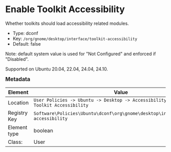 # Enable Toolkit Accessibility

Whether toolkits should load accessibility related modules.

- Type: dconf
- Key: `/org/gnome/desktop/interface/toolkit-accessibility`
- Default: false

Note: default system value is used for "Not Configured" and enforced if "Disabled".

Supported on Ubuntu 20.04, 22.04, 24.04, 24.10.



<span style="font-size: larger;">**Metadata**</span>

| Element      | Value            |
| ---          | ---              |
| Location     | `User Policies -> Ubuntu -> Desktop -> Accessibility -> Enable Toolkit Accessibility`    |
| Registry Key | `Software\Policies\Ubuntu\dconf\org\gnome\desktop\interface\toolkit-accessibility`         |
| Element type | boolean |
| Class:       | User       |
